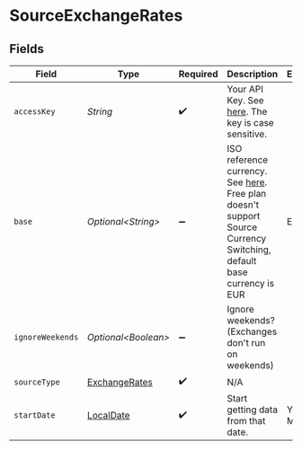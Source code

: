 # SourceExchangeRates


## Fields

| Field                                                                                                                                                                                                                                        | Type                                                                                                                                                                                                                                         | Required                                                                                                                                                                                                                                     | Description                                                                                                                                                                                                                                  | Example                                                                                                                                                                                                                                      |
| -------------------------------------------------------------------------------------------------------------------------------------------------------------------------------------------------------------------------------------------- | -------------------------------------------------------------------------------------------------------------------------------------------------------------------------------------------------------------------------------------------- | -------------------------------------------------------------------------------------------------------------------------------------------------------------------------------------------------------------------------------------------- | -------------------------------------------------------------------------------------------------------------------------------------------------------------------------------------------------------------------------------------------- | -------------------------------------------------------------------------------------------------------------------------------------------------------------------------------------------------------------------------------------------- |
| `accessKey`                                                                                                                                                                                                                                  | *String*                                                                                                                                                                                                                                     | :heavy_check_mark:                                                                                                                                                                                                                           | Your API Key. See <a href="https://apilayer.com/marketplace/exchangerates_data-api">here</a>. The key is case sensitive.                                                                                                                     |                                                                                                                                                                                                                                              |
| `base`                                                                                                                                                                                                                                       | *Optional\<String>*                                                                                                                                                                                                                          | :heavy_minus_sign:                                                                                                                                                                                                                           | ISO reference currency. See <a href="https://www.ecb.europa.eu/stats/policy_and_exchange_rates/euro_reference_exchange_rates/html/index.en.html">here</a>. Free plan doesn't support Source Currency Switching, default base currency is EUR | EUR                                                                                                                                                                                                                                          |
| `ignoreWeekends`                                                                                                                                                                                                                             | *Optional\<Boolean>*                                                                                                                                                                                                                         | :heavy_minus_sign:                                                                                                                                                                                                                           | Ignore weekends? (Exchanges don't run on weekends)                                                                                                                                                                                           |                                                                                                                                                                                                                                              |
| `sourceType`                                                                                                                                                                                                                                 | [ExchangeRates](../../models/shared/ExchangeRates.md)                                                                                                                                                                                        | :heavy_check_mark:                                                                                                                                                                                                                           | N/A                                                                                                                                                                                                                                          |                                                                                                                                                                                                                                              |
| `startDate`                                                                                                                                                                                                                                  | [LocalDate](https://docs.oracle.com/javase/8/docs/api/java/time/LocalDate.html)                                                                                                                                                              | :heavy_check_mark:                                                                                                                                                                                                                           | Start getting data from that date.                                                                                                                                                                                                           | YYYY-MM-DD                                                                                                                                                                                                                                   |